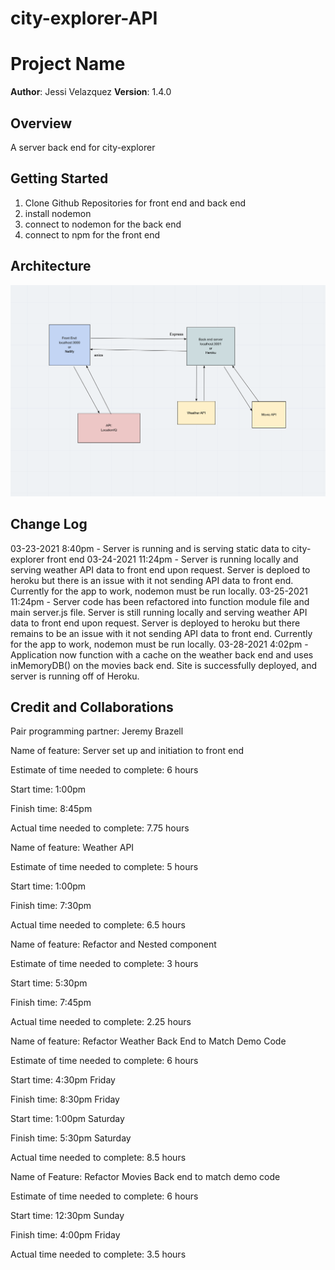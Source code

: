 # city-explorer-API

# Project Name

**Author**: Jessi Velazquez
**Version**: 1.4.0 

## Overview
<!-- Provide a high level overview of what this application is and why you are building it, beyond the fact that it's an assignment for this class. (i.e. What's your problem domain?) -->
A server back end for city-explorer

## Getting Started
<!-- What are the steps that a user must take in order to build this app on their own machine and get it running? -->
1. Clone Github Repositories for front end and back end
2. install nodemon
3. connect to nodemon for the back end
4. connect to npm for the front end

## Architecture
<!-- Provide a detailed description of the application design. What technologies (languages, libraries, etc) you're using, and any other relevant design information. -->
![Data Flow Chart](arch2.png)

## Change Log
<!-- Use this area to document the iterative changes made to your application as each feature is successfully implemented. Use time stamps. Here's an examples:

01-01-2001 4:59pm - Application now has a fully-functional express server, with a GET route for the location resource. -->
03-23-2021 8:40pm - Server is running and is serving static data to city-explorer front end
03-24-2021 11:24pm - Server is running locally and serving weather API data to front end upon request. Server is deploed to heroku but there is an issue with it not sending API data to front end. Currently for the app to work, nodemon must be run locally.
03-25-2021 11:24pm - Server code has been refactored into function module file and main server.js file. Server is still running locally and serving weather API data to front end upon request. Server is deployed to heroku but there remains to be an issue with it not sending API data to front end. Currently for the app to work, nodemon must be run locally.
03-28-2021 4:02pm - Application now function with a cache on the weather back end and uses inMemoryDB() on the movies back end. Site is successfully deployed, and server is running off of Heroku.

## Credit and Collaborations
<!-- Give credit (and a link) to other people or resources that helped you build this application. -->

Pair programming partner: Jeremy Brazell

Name of feature: Server set up and initiation to front end

Estimate of time needed to complete: 6 hours

Start time: 1:00pm

Finish time: 8:45pm

Actual time needed to complete: 7.75 hours





Name of feature: Weather API 

Estimate of time needed to complete: 5 hours

Start time: 1:00pm

Finish time: 7:30pm

Actual time needed to complete: 6.5 hours



Name of feature: Refactor and Nested component

Estimate of time needed to complete: 3 hours

Start time: 5:30pm

Finish time: 7:45pm

Actual time needed to complete: 2.25 hours



Name of feature: Refactor Weather Back End to Match Demo Code

Estimate of time needed to complete: 6 hours

Start time: 4:30pm Friday

Finish time: 8:30pm Friday

Start time: 1:00pm Saturday

Finish time: 5:30pm Saturday

Actual time needed to complete: 8.5 hours



Name of Feature: Refactor Movies Back end to match demo code

Estimate of time needed to complete: 6 hours

Start time: 12:30pm Sunday

Finish time: 4:00pm Friday

Actual time needed to complete: 3.5 hours